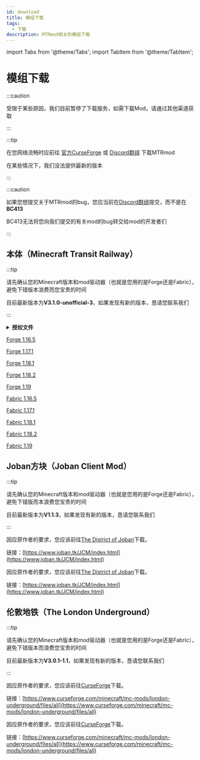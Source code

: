 ```yaml
---
id: download
title: 模组下载
tags: 
  - 下载
description: MTRmod相关的模组下载
---
```


import Tabs from '@theme/Tabs';
import TabItem from '@theme/TabItem';

# 模组下载
:::caution

受限于某些原因，我们目前暂停了下载服务，如需下载Mod，请通过其他渠道获取

:::

:::tip 

在您网络流畅时应前往 [官方CurseForge](https://www.curseforge.com/minecraft/mc-mods/minecraft-transit-railway) 或 [Discord群组](https://discord.com/invite/PVZ2nfUaTW) 下载MTRmod

在某些情况下，我们没法提供最新的版本

:::

:::caution

如果您想提交关于MTRmod的bug，您应当前在[Discord群组](https://discord.com/invite/PVZ2nfUaTW)提交，而不是在**BC413**

BC413无法将您向我们提交的有关mod的bug转交给mod的开发者们

:::

## 本体（Minecraft Transit Railway）

:::tip

请先确认您的Minecraft版本和mod驱动器（也就是您用的是Forge还是Fabric），避免下错版本浪费而您宝贵的时间

目前最新版本为**V3.1.0-unofficial-3**，如果发现有新的版本，恳请您联系我们

:::

<details>
<summary><b>授权文件</b></summary>

![UkCB.jpg](https://master.1r2image.com/images/2022/07/19/UkCB.jpg)

</details>

<Tabs groupId="download">
  <TabItem value="Froge" label="Froge" default>

[Forge 1.16.5](https://download.1r2.cc/?f=/mc/mod/mtr/3.1.0-unofficial-2/forge/MTR-forge-1.16.5-3.1.0-unofficial-3.jar)

[Forge 1.17.1](https://download.1r2.cc/?f=/mc/mod/mtr/3.1.0-unofficial-2/forge/MTR-forge-1.17.1-3.1.0-unofficial-3.jar)

[Forge 1.18.1](https://download.1r2.cc/?f=/mc/mod/mtr/3.1.0-unofficial-2/forge/MTR-forge-1.18-3.1.0-unofficial-3.jar)

[Forge 1.18.2](https://download.1r2.cc/?f=/mc/mod/mtr/3.1.0-unofficial-2/forge/MTR-forge-1.18.2-3.1.0-unofficial-3.jar)

[Forge 1.19](https://download.1r2.cc/?f=/mc/mod/mtr/3.1.0-unofficial-2/forge/MTR-forge-1.19-3.1.0-unofficial-3.jar)

  </TabItem>
  <TabItem value="Fabric" label="Fabric">

[Fabric 1.16.5](https://download.1r2.cc/?f=/mc/mod/mtr/3.1.0-unofficial-2/fabric/MTR-fabric-1.16.5-3.1.0-unofficial-3.jar)

[Fabric 1.17.1](https://download.1r2.cc/?f=/mc/mod/mtr/3.1.0-unofficial-2/fabric/MTR-fabric-1.17.1-3.1.0-unofficial-3.jar)

[Fabric 1.18.1](https://download.1r2.cc/?f=/mc/mod/mtr/3.1.0-unofficial-2/fabric/MTR-fabric-1.18-3.1.0-unofficial-3.jar)

[Fabric 1.18.2](https://download.1r2.cc/?f=/mc/mod/mtr/3.1.0-unofficial-2/fabric/MTR-fabric-1.18.2-3.1.0-unofficial-3.jar)

[Fabric 1.19](https://download.1r2.cc/?f=/mc/mod/mtr/3.1.0-unofficial-2/fabric/MTR-fabric-1.19-3.1.0-unofficial-3.jar)

  </TabItem>
</Tabs>

## Joban方块（Joban Client Mod）

:::tip

请先确认您的Minecraft版本和mod驱动器（也就是您用的是Forge还是Fabric），避免下错版而本浪费您宝贵的时间

目前最新版本为**V1.1.3**，如果发现有新的版本，恳请您联系我们

:::

<Tabs groupId="download">
  <TabItem value="Froge" label="Froge" default>

因应原作者的要求，您应该前往[The District of Joban](https://www.joban.tk/)下载。

链接：[https://www.joban.tk/JCM/index.html](https://www.joban.tk/JCM/index.html)

  </TabItem>
  <TabItem value="Fabric" label="Fabric">

因应原作者的要求，您应该前往[The District of Joban](https://www.joban.tk/)下载。

链接：[https://www.joban.tk/JCM/index.html](https://www.joban.tk/JCM/index.html)

  </TabItem>
</Tabs>

## 伦敦地铁（The London Underground）

:::tip

请先确认您的Minecraft版本和mod驱动器（也就是您用的是Forge还是Fabric），避免下错版本而浪费您宝贵的时间

目前最新版本为**V3.0.1-1.1**，如果发现有新的版本，恳请您联系我们

:::

<Tabs groupId="download">
  <TabItem value="Froge" label="Froge" default>

因应原作者的要求，您应该前往[CurseForge](https://www.curseforge.com/)下载。

链接：[https://www.curseforge.com/minecraft/mc-mods/london-underground/files/all](https://www.curseforge.com/minecraft/mc-mods/london-underground/files/all)

  </TabItem>
  <TabItem value="Fabric" label="Fabric">

因应原作者的要求，您应该前往[CurseForge](https://www.curseforge.com/)下载。

链接：[https://www.curseforge.com/minecraft/mc-mods/london-underground/files/all](https://www.curseforge.com/minecraft/mc-mods/london-underground/files/all)

  </TabItem>
</Tabs>